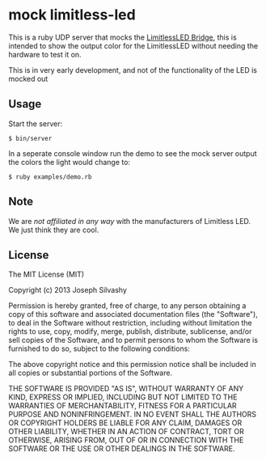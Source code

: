mock limitless-led
==================

This is a ruby UDP server that mocks the [LimitlessLED Bridge](http://www.limitlessled.com/), this is intended to show the output color for the LimitlessLED without needing the hardware to test it on.

This is in very early development, and not of the functionality of the LED is mocked out

## Usage

Start the server:

    $ bin/server

In a seperate console window run the demo to see the mock server output the colors the light would change to:

    $ ruby examples/demo.rb

## Note

We are *not affiliated in any way* with the manufacturers of Limitless LED. We just think they are cool.

## License

The MIT License (MIT)

Copyright (c) 2013 Joseph Silvashy

Permission is hereby granted, free of charge, to any person obtaining a copy of
this software and associated documentation files (the "Software"), to deal in
the Software without restriction, including without limitation the rights to
use, copy, modify, merge, publish, distribute, sublicense, and/or sell copies of
the Software, and to permit persons to whom the Software is furnished to do so,
subject to the following conditions:

The above copyright notice and this permission notice shall be included in all
copies or substantial portions of the Software.

THE SOFTWARE IS PROVIDED "AS IS", WITHOUT WARRANTY OF ANY KIND, EXPRESS OR
IMPLIED, INCLUDING BUT NOT LIMITED TO THE WARRANTIES OF MERCHANTABILITY, FITNESS
FOR A PARTICULAR PURPOSE AND NONINFRINGEMENT. IN NO EVENT SHALL THE AUTHORS OR
COPYRIGHT HOLDERS BE LIABLE FOR ANY CLAIM, DAMAGES OR OTHER LIABILITY, WHETHER
IN AN ACTION OF CONTRACT, TORT OR OTHERWISE, ARISING FROM, OUT OF OR IN
CONNECTION WITH THE SOFTWARE OR THE USE OR OTHER DEALINGS IN THE SOFTWARE.
